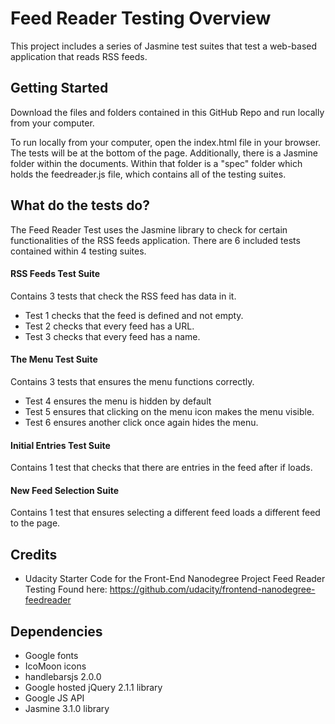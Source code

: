 # Feed Reader Testing Overview

This project includes a series of Jasmine test suites that test a web-based application that reads RSS feeds.

## Getting Started

Download the files and folders contained in this GitHub Repo and run locally from your computer.

To run locally from your computer, open the index.html file in your browser. The tests will be at the bottom of the page. Additionally, there is a Jasmine folder within the documents. Within that folder is a "spec" folder which holds the feedreader.js file, which contains all of the testing suites.


## What do the tests do?

The Feed Reader Test uses the Jasmine library to check for certain functionalities of the RSS feeds application. There are 6 included tests contained within 4 testing suites.

#### RSS Feeds Test Suite

Contains 3 tests that check the RSS feed has data in it.
* Test 1 checks that the feed is defined and not empty.
* Test 2 checks that every feed has a URL.
* Test 3 checks that every feed has a name.

#### The Menu Test Suite

Contains 3 tests that ensures the menu functions correctly.
* Test 4 ensures the menu is hidden by default
* Test 5 ensures that clicking on the menu icon makes the menu visible.
* Test 6 ensures another click once again hides the menu.

#### Initial Entries Test Suite

Contains 1 test that checks that there are entries in the feed after if loads.

#### New Feed Selection Suite

Contains 1 test that ensures selecting a different feed loads a different feed to the page.

## Credits

* Udacity Starter Code for the Front-End Nanodegree Project Feed Reader Testing Found here: https://github.com/udacity/frontend-nanodegree-feedreader

## Dependencies

* Google fonts
* IcoMoon icons
* handlebarsjs 2.0.0
* Google hosted jQuery 2.1.1 library
* Google JS API
* Jasmine 3.1.0 library
